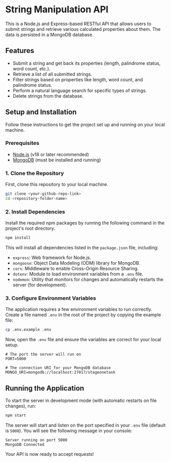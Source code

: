 # String Manipulation API

This is a Node.js and Express-based RESTful API that allows users to submit strings and retrieve various calculated properties about them. The data is persisted in a MongoDB database.

## Features

-   Submit a string and get back its properties (length, palindrome status, word count, etc.).
-   Retrieve a list of all submitted strings.
-   Filter strings based on properties like length, word count, and palindrome status.
-   Perform a natural language search for specific types of strings.
-   Delete strings from the database.

## Setup and Installation

Follow these instructions to get the project set up and running on your local machine.

### Prerequisites

-   [Node.js](https://nodejs.org/) (v18 or later recommended)
-   [MongoDB](https://www.mongodb.com/try/download/community) (must be installed and running)

### 1. Clone the Repository

First, clone this repository to your local machine.

```bash
git clone <your-github-repo-link>
cd <repository-folder-name>
```

### 2. Install Dependencies

Install the required npm packages by running the following command in the project's root directory.

```bash
npm install
```

This will install all dependencies listed in the `package.json` file, including:
-   `express`: Web framework for Node.js.
-   `mongoose`: Object Data Modeling (ODM) library for MongoDB.
-   `cors`: Middleware to enable Cross-Origin Resource Sharing.
-   `dotenv`: Module to load environment variables from a `.env` file.
-   `nodemon`: Utility that monitors for changes and automatically restarts the server (for development).

### 3. Configure Environment Variables

The application requires a few environment variables to run correctly. Create a file named `.env` in the root of the project by copying the example file:

```bash
cp .env.example .env
```

Now, open the `.env` file and ensure the variables are correct for your local setup.

```
# The port the server will run on
PORT=5000

# The connection URI for your MongoDB database
MONGO_URI=mongodb://localhost:27017/stageonetask
```

## Running the Application

To start the server in development mode (with automatic restarts on file changes), run:

```bash
npm start
```

The server will start and listen on the port specified in your `.env` file (default is `5000`). You will see the following message in your console:

```
Server running on port 5000
MongoDB Connected
```

Your API is now ready to accept requests!
